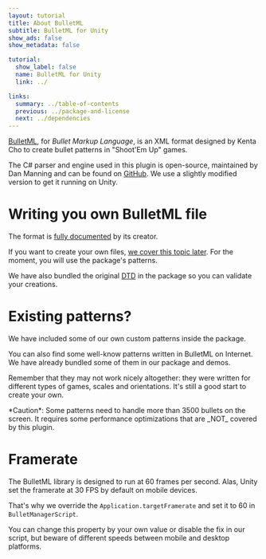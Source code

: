 ```yaml
---
layout: tutorial
title: About BulletML
subtitle: BulletML for Unity
show_ads: false
show_metadata: false

tutorial:
  show_label: false
  name: BulletML for Unity
  link: ../

links:
  summary: ../table-of-contents
  previous: ../package-and-license
  next: ../dependencies
---
```


[BulletML](http://www.asahi-net.or.jp/~cs8k-cyu/bulletml/index_e.html), for _Bullet Markup Language_, is an XML format designed by Kenta Cho to create bullet patterns in "Shoot'Em Up" games.

The C# parser and engine used in this plugin is open-source, maintained by Dan Manning and can be found on [GitHub](https://github.com/dmanning23/BulletMLLib/). We use a slightly modified version to get it running on Unity.

# Writing you own BulletML file

The format is [fully documented](http://www.asahi-net.or.jp/~cs8k-cyu/bulletml/bulletml_ref_e.html) by its creator.

If you want to create your own files, [we cover this topic later](../pattern-file). For the moment, you will use the package's patterns.

We have also bundled the original [DTD](http://en.wikipedia.org/wiki/Document_type_definition) in the package so you can validate your creations.

# Existing patterns?

We have included some of our own custom patterns inside the package.

You can also find some well-know patterns written in BulletML on Internet. We have already bundled some of them in our package and demos.

Remember that they may not work nicely altogether: they were written for different types of games, scales and orientations. It's still a good start to create your own.

<md-warning>
*Caution*: Some patterns need to handle more than 3500 bullets on the screen. It requires some performance optimizations that are _NOT_ covered by this plugin.
</md-warning>

# Framerate

The BulletML library is designed to run at 60 frames per second. Alas, Unity set the framerate at 30 FPS by default on mobile devices.

That's why we override the `Application.targetFramerate` and set it to 60 in `BulletManagerScript`.

You can change this property by your own value or disable the fix in our script, but beware of different speeds between mobile and desktop platforms.
